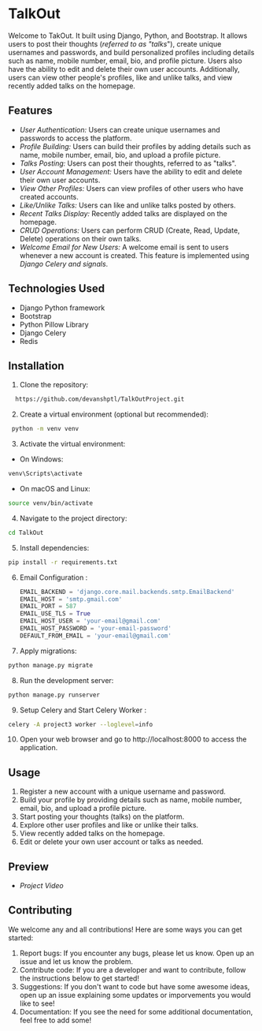 # TalkOut


Welcome to TakOut. It built using Django, Python, and Bootstrap. It allows users to post their thoughts (*referred to as "talks*"), create unique usernames and passwords, and build personalized profiles including details such as name, mobile number, email, bio, and profile picture. Users also have the ability to edit and delete their own user accounts. Additionally, users can view other people's profiles, like and unlike talks, and view recently added talks on the homepage.


## Features

- *User Authentication:* Users can create unique usernames and passwords to access the platform.
- *Profile Building:* Users can build their profiles by adding details such as name, mobile number, email, bio, and upload a profile picture.
- *Talks Posting:* Users can post their thoughts, referred to as "talks".
- *User Account Management:* Users have the ability to edit and delete their own user accounts.
- *View Other Profiles:* Users can view profiles of other users who have created accounts.
- *Like/Unlike Talks:* Users can like and unlike talks posted by others.
- *Recent Talks Display:* Recently added talks are displayed on the homepage.
- *CRUD Operations:* Users can perform CRUD (Create, Read, Update, Delete) operations on their own talks.
- *Welcome Email for New Users:* A welcome email is sent to users whenever a new account is created. This feature is implemented using *Django Celery and signals*.

## Technologies Used

- Django Python framework
- Bootstrap
- Python Pillow Library
- Django Celery
- Redis

## Installation

1. Clone the repository:

```bash
  https://github.com/devanshptl/TalkOutProject.git

```

2. Create a virtual environment (optional but recommended):
```bash
 python -m venv venv
 ```

3. Activate the virtual environment:
  * On Windows:
  ```bash
  venv\Scripts\activate
  ```

* On macOS and Linux:
```bash
source venv/bin/activate
```


4. Navigate to the project directory:

```bash
cd TalkOut
```

5. Install dependencies:
```bash
pip install -r requirements.txt
```

6. Email Configuration :


    ```python
    EMAIL_BACKEND = 'django.core.mail.backends.smtp.EmailBackend'
    EMAIL_HOST = 'smtp.gmail.com'
    EMAIL_PORT = 587
    EMAIL_USE_TLS = True
    EMAIL_HOST_USER = 'your-email@gmail.com'
    EMAIL_HOST_PASSWORD = 'your-email-password'
    DEFAULT_FROM_EMAIL = 'your-email@gmail.com'
    ```


7. Apply migrations:
```bash
python manage.py migrate
```

8. Run the development server:
```bash
python manage.py runserver
```


9. Setup Celery and Start Celery Worker :
```bash
celery -A project3 worker --loglevel=info
```


   
10. Open your web browser and go to http://localhost:8000 to access the application.
   
## Usage

1. Register a new account with a unique username and password.
2. Build your profile by providing details such as name, mobile number, email, bio, and upload a profile picture.
3. Start posting your thoughts (talks) on the platform.
4. Explore other user profiles and like or unlike their talks.
5. View recently added talks on the homepage.
6. Edit or delete your own user account or talks as needed.

## Preview

- *Project Video*


## Contributing
We welcome any and all contributions! Here are some ways you can get started:
1. Report bugs: If you encounter any bugs, please let us know. Open up an issue and let us know the problem.
2. Contribute code: If you are a developer and want to contribute, follow the instructions below to get started!
3. Suggestions: If you don't want to code but have some awesome ideas, open up an issue explaining some updates or imporvements you would like to see!
4. Documentation: If you see the need for some additional documentation, feel free to add some!
